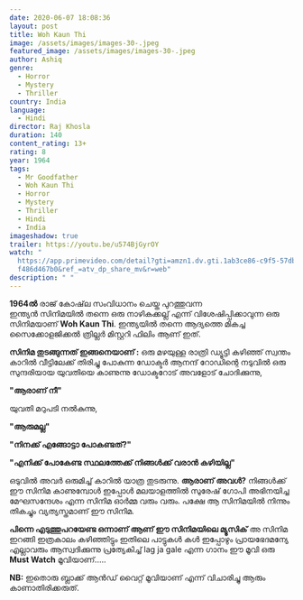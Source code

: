 ```yaml
---
date: 2020-06-07 18:08:36
layout: post
title: Woh Kaun Thi
image: /assets/images/images-30-.jpeg
featured_image: /assets/images/images-30-.jpeg
author: Ashiq
genre:
  - Horror
  - Mystery
  - Thriller
country: India
language:
  - Hindi
director: Raj Khosla
duration: 140
content_rating: 13+
rating: 8
year: 1964
tags:
  - Mr Goodfather
  - Woh Kaun Thi
  - Horror
  - Mystery
  - Thriller
  - Hindi
  - India
imageshadow: true
trailer: https://youtu.be/u574BjGyrOY
watch: "
  https://app.primevideo.com/detail?gti=amzn1.dv.gti.1ab3ce86-c9f5-57db-20b3-fb\
  f486d467b0&ref_=atv_dp_share_mv&r=web"
description: " "
---
```

**1964ൽ** രാജ് കോഷ്‌ല സംവിധാനം ചെയ്ത പുറത്തുവന്ന\
 ഇന്ത്യൻ സിനിമയിൽ തന്നെ ഒരു നാഴികക്കല്ല് എന്ന് വിശേഷിപ്പിക്കാവുന്ന ഒരു സിനിമയാണ് **Woh Kaun Thi**. ഇന്ത്യയിൽ തന്നെ ആദ്യത്തെ മികച്ച  സൈക്കോളജിക്കൽ ത്രില്ലർ മിസ്റ്ററി ഫിലിം ആണ് ഇത്.

**സിനിമ തുടങ്ങുന്നത് ഇങ്ങനെയാണ് :** ഒരു മഴയുള്ള രാത്രി ഡ്യൂട്ടി കഴിഞ്ഞ് സ്വന്തം കാറിൽ വീട്ടിലേക്ക് തിരിച്ചു പോകുന്ന ഡോക്ടർ ആനന്ദ് റോഡിന്റെ നടുവിൽ ഒരു സുന്ദരിയായ യുവതിയെ കാണുന്നു ഡോക്ടറോട് അവളോട് ചോദിക്കുന്നു,

**"ആരാണ് നീ"**

യുവതി മറുപടി നൽകുന്നു,

**"ആരുമല്ല"**

**"നിനക്ക് എങ്ങോട്ടാ  പോകണ്ടത്?"**

**"എനിക്ക് പോകേണ്ട സ്ഥലത്തേക്ക് നിങ്ങൾക്ക് വരാൻ കഴിയില്ല"**

ഒടുവിൽ അവർ ഒരുമിച്ച്  കാറിൽ യാത്ര തുടരുന്നു. **ആരാണ് അവൾ?** നിങ്ങൾക്ക് ഈ സിനിമ കാണുമ്പോൾ ഇപ്പോൾ മലയാളത്തിൽ സുരേഷ് ഗോപി അഭിനയിച്ച മേഘസന്ദേശം എന്ന സിനിമ ഓർമ്മ വരും വരും. പക്ഷേ ആ സിനിമയിൽ നിന്നും തികച്ചും വ്യത്യസ്തമാണ്  ഈ സിനിമ.

**പിന്നെ എടുത്തുപറയേണ്ട ഒന്നാണ് ആണ് ഈ സിനിമയിലെ മ്യൂസിക്** അ സിനിമ ഇറങ്ങി ഇത്രകാലം കഴിഞ്ഞിട്ടും ഇതിലെ പാട്ടുകൾ കൾ ഇപ്പോഴും പ്രായഭേദമന്യേ എല്ലാവരും ആസ്വദിക്കുന്നു പ്രത്യേകിച്ച് lag ja gale എന്ന ഗാനം
ഈ മൂവി ഒരു **Must Watch** മൂവിയാണ്.....

**NB:** ഇതൊരു ബ്ലാക്ക് ആൻഡ് വൈറ്റ് മൂവിയാണ്  എന്ന് വിചാരിച്ചു ആരും കാണാതിരിക്കരുത്.